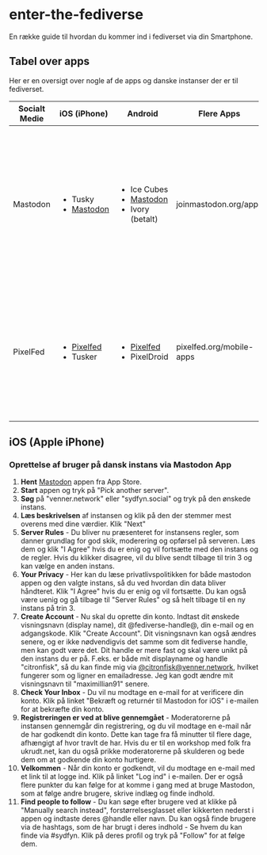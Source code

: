 # enter-the-fediverse
En række guide til hvordan du kommer ind i fediverset via din Smartphone.

## Tabel over apps
Her er en oversigt over nogle af de apps og danske instanser der er til fediverset. 

| Socialt Medie | iOS (iPhone) | Android | Flere Apps | Danske Instanser
| ------------- | ------------ | ------- | ---------- | --------------- |
| Mastodon | <ul><li>Tusky</li><li>[Mastodon](https://play.google.com/store/apps/details?id=org.joinmastodon.android)</li></ul> | <ul><li>Ice Cubes</li><li>[Mastodon](https://apps.apple.com/us/app/mastodon-for-iphone/id1571998974)</li><li>Ivory (betalt)</li></ul> | joinmastodon.org/apps | <ul><li>[@venner.network](https://venner.network) (Sydfynsk andelsinstans, forbeholdt privatpersoner, medlemsstøttet)</li><li>[@sydfyn.social](https://sydfyn.social) (For alle inkl. lokale foreninger, medlemsstøttet)</li><li>[@expressional.social](https://expressional.social) (største danske Mastodon instans, pt. betalt af ejeren)</li></ul> |
| PixelFed | <ul><li>[Pixelfed](https://apps.apple.com/us/app/pixelfed/id1632519816)</li><li>Tusker</li></ul> | <ul><li>[Pixelfed](https://play.google.com/store/apps/details?id=com.pixelfed)</li><li>PixelDroid</li></ul> | pixelfed.org/mobile-apps | <ul><li>[@pixelfyn.social](https://pixelfyn.social) (sydfynsk andelsinstans, medlemsstøttet)</li><li>[@pixelfed.dk](https://pixelfed.dk) (største danske Pixelfedinstans, pt. betalt af ejeren)</li><li>[@pixelfed.social](https://pixelfed.social) (verdens største Pixelfedinstans, donationsbaseret)</li></ul> |

## iOS (Apple iPhone)
### Oprettelse af bruger på dansk instans via Mastodon App
1. **Hent** [Mastodon](https://apps.apple.com/us/app/mastodon-for-iphone/id1571998974) appen fra App Store.
2. **Start** appen og tryk på "Pick another server".
3. **Søg** på "venner.network" eller "sydfyn.social" og tryk på den ønskede instans.
4. **Læs beskrivelsen** af instansen og klik på den der stemmer mest overens med dine værdier. Klik "Next"
5. **Server Rules** - Du bliver nu præsenteret for instansens regler, som danner grundlag for god skik, moderering og opførsel på serveren. Læs dem og klik "I Agree" hvis du er enig og vil fortsætte med den instans og de regler. Hvis du klikker disagree, vil du blive sendt tilbage til trin 3 og kan vælge en anden instans.
6. **Your Privacy** - Her kan du læse privatlivspolitikken for både mastodon appen og den valgte instans, så du ved hvordan din data bliver håndteret. Klik "I Agree" hvis du er enig og vil fortsætte. Du kan også være uenig og gå tilbage til "Server Rules" og så helt tilbage til en ny instans på trin 3.
7. **Create Account** - Nu skal du oprette din konto. Indtast dit ønskede visningsnavn (display name), dit @fediverse-handle@, din  e-mail og en adgangskode. Klik "Create Account". Dit visningsnavn kan også ændres senere, og er ikke nødvendigvis det samme som dit fediverse handle, men kan godt være det. Dit handle er mere fast og skal være unikt på den instans du er på. F.eks. er både mit displayname og handle "citronfisk", så du kan finde mig via [@citronfisk@venner.network](https://venner.network/@citronfisk), hvilket fungerer som og ligner en emailadresse. Jeg kan godt ændre mit visningsnavn til "maximillian91" senere.
8. **Check Your Inbox** - Du vil nu modtage en e-mail for at verificere din konto. Klik på linket "Bekræft og returnér til Mastodon for iOS" i e-mailen for at bekræfte din konto.
9. **Registreringen er ved at blive gennemgået** - Moderatorerne på instansen gennemgår din registrering, og du vil modtage en e-mail når de har godkendt din konto. Dette kan tage fra få minutter til flere dage, afhængigt af hvor travlt de har. Hvis du er til en workshop med folk fra ukrudt.net, kan du også prikke moderatorerne på skulderen og bede dem om at godkende din konto hurtigere.
10. **Velkommen** - Når din konto er godkendt, vil du modtage en e-mail med et link til at logge ind. Klik på linket "Log ind" i e-mailen. Der er også flere punkter du kan følge for at komme i gang med at bruge Mastodon, som at følge andre brugere, skrive indlæg og finde indhold.
11. **Find people to follow** - Du kan søge efter brugere ved at klikke på "Manually search instead", forstørrelsesglasset eller kikkerten nederst i appen og indtaste deres @handle eller navn. Du kan også finde brugere via de hashtags, som de har brugt i deres indhold - Se hvem du kan finde via #sydfyn. Klik på deres profil og tryk på "Follow" for at følge dem.


